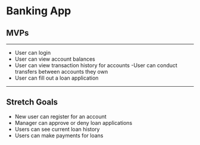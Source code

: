 # Banking App

## MVPs
--------------
- User can login
- User can view account balances
- User can view transaction history for accounts
 -User can conduct transfers between accounts they own
- User can fill out a loan application
----------
## Stretch Goals
- New user can register for an account
- Manager can approve or deny loan applications
- Users can see current loan history
- Users can make payments for loans
